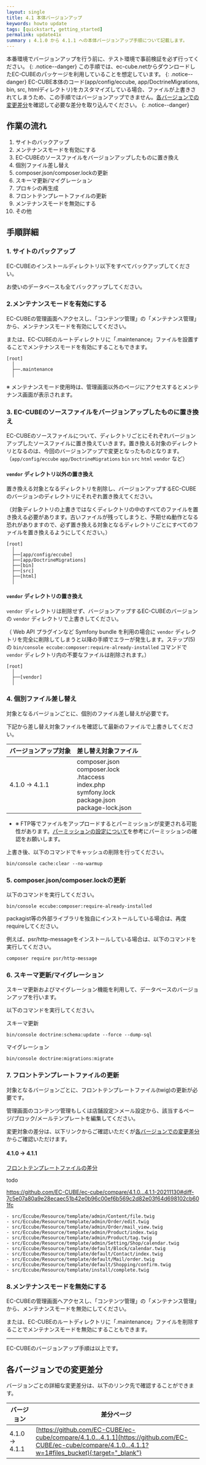 ```yaml
---
layout: single
title: 4.1 本体バージョンアップ
keywords: howto update
tags: [quickstart, getting_started]
permalink: update41x
summary : 4.1.0 から 4.1.1 への本体バージョンアップ手順について記載します。
---
```


本番環境でバージョンアップを行う前に、テスト環境で事前検証を必ず行ってください。
{: .notice--danger}
この手順では、ec-cube.netからダウンロードしたEC-CUBEのパッケージを利用していることを想定しています。
{: .notice--danger}
EC-CUBE本体のコード(app/config/eccube, app/DoctrineMigrations, bin, src, htmlディレクトリ)をカスタマイズしている場合、ファイルが上書きされてしまうため、この手順ではバージョンアップできません。[各バージョンでの変更差分](#各バージョンでの変更差分)を確認して必要な差分を取り込んでください。
{: .notice--danger}


## 作業の流れ
1. サイトのバックアップ
1. メンテナンスモードを有効にする
1. EC-CUBEのソースファイルをバージョンアップしたものに置き換え
1. 個別ファイル差し替え
1. composer.json/composer.lockの更新
1. スキーマ更新/マイグレーション
1. プロキシの再生成
1. フロントテンプレートファイルの更新
1. メンテナンスモードを無効にする
1. その他

## 手順詳細

### 1. サイトのバックアップ

EC-CUBEのインストールディレクトリ以下をすべてバックアップしてください。

お使いのデータベースも全てバックアップしてください。

### 2.メンテナンスモードを有効にする

EC-CUBEの管理画面へアクセスし、「コンテンツ管理」の「メンテナンス管理」から、メンテナンスモードを有効にしてください。

または、EC-CUBEのルートディレクトリに「.maintenance」ファイルを設置することでメンテナンスモードを有効にすることもできます。

```
[root]
  │
  ├──.maintenance
  │
```

※ メンテナンスモード使用時は、管理画面以外のページにアクセスするとメンテナンス画面が表示されます。

### 3. EC-CUBEのソースファイルをバージョンアップしたものに置き換え

EC-CUBEのソースファイルについて、ディレクトリごとにそれぞれバージョンアップしたソースファイルに置き換えていきます。置き換える対象のディレクトリとなるのは、今回のバージョンアップで変更となったものとなります。
（`app/config/eccube` `app/DoctrineMigrations` `bin` `src` `html` `vendor` など）

#### `vendor` ディレクトリ以外の置き換え

置き換える対象となるディレクトリを削除し、バージョンアップするEC-CUBEのバージョンのディレクトリにそれぞれ置き換えてください。

（対象ディレクトリの上書きではなくディレクトリの中のすべてのファイルを置き換える必要があります。古いファイルが残ってしまうと、予期せぬ動作となる恐れがありますので、必ず置き換える対象となるディレクトリごとにすべてのファイルを置き換えるようにしてください。）

```
[root]
  │
  ├──[app/config/eccube]
  ├──[app/DoctrineMigrations]
  ├──[bin]
  ├──[src]
  ├──[html]
  │
```

#### `vendor` ディレクトリの置き換え

`vendor` ディレクトリは削除せず、バージョンアップするEC-CUBEのバージョンの `vendor` ディレクトリで上書きしてください。

（ Web API プラグインなど Symfony bundle を利用の場合に `vendor` ディレクトリを完全に削除してしまうと以降の手順でエラーが発生します。ステップ(5) の `bin/console eccube:composer:require-already-installed` コマンドで `vendor` ディレクトリ内の不要なファイルは削除されます。）

```
[root]
  │
  ├──[vendor]
  │
```

### 4. 個別ファイル差し替え

対象となるバージョンごとに、個別のファイル差し替えが必要です。

下記から差し替え対象ファイルを確認して最新のファイルで上書きしてください。

| バージョンアップ対象 | 差し替え対象ファイル                                                                              |
|----------------------|---------------------------------------------------------------------------------------------------|
| 4.1.0 → 4.1.1        | composer.json<br>composer.lock<br>.htaccess<br>index.php<br>symfony.lock<br>package.json<br>package-lock.json|

- ※ FTP等でファイルをアップロードするとパーミッションが変更される可能性があります。[パーミッションの設定について](/permission)を参考にパーミッションの確認をお願いします。

上書き後、以下のコマンドでキャッシュの削除を行ってください。

```
bin/console cache:clear --no-warmup
```

### 5. composer.json/composer.lockの更新

以下のコマンドを実行してください。

```
bin/console eccube:composer:require-already-installed
```

packagist等の外部ライブラリを独自にインストールしている場合は、再度requireしてください。

例えば、psr/http-messageをインストールしている場合は、以下のコマンドを実行してください。

```
composer require psr/http-message
```

### 6. スキーマ更新/マイグレーション

スキーマ更新およびマイグレーション機能を利用して、データベースのバージョンアップを行います。

以下のコマンドを実行してください。

スキーマ更新

```
bin/console doctrine:schema:update --force --dump-sql
```

マイグレーション

```
bin/console doctrine:migrations:migrate
```

### 7. フロントテンプレートファイルの更新

対象となるバージョンごとに、フロントテンプレートファイル(twig)の更新が必要です。

管理画面のコンテンツ管理もしくは店舗設定＞メール設定から、該当するページ/ブロック/メールテンプレートを編集してください。

変更対象の差分は、以下リンクからご確認いただくが[各バージョンでの変更差分](#各バージョンでの変更差分)からご確認いただけます。

#### 4.1.0 → 4.1.1

<a href="https://github.com/EC-CUBE/ec-cube/pulls?q=is%3Apr+label%3Aaffected%3Atemplate+is%3Aclosed+milestone%3A4.1.1" target = "_blank">フロントテンプレートファイルの差分</a>

todo

<https://github.com/EC-CUBE/ec-cube/compare/4.1.0...4.1.1-20211130#diff-7c5e07a80a9e28ecaec51b42e0b96c00ef6b569c2d82e03f64d698102cb601fc>

    - src/Eccube/Resource/template/admin/Content/file.twig
    - src/Eccube/Resource/template/admin/Order/edit.twig
    - src/Eccube/Resource/template/admin/Order/mail_view.twig
    - src/Eccube/Resource/template/admin/Product/index.twig
    - src/Eccube/Resource/template/admin/Product/tag.twig
    - src/Eccube/Resource/template/admin/Setting/Shop/calendar.twig
    - src/Eccube/Resource/template/default/Block/calendar.twig
    - src/Eccube/Resource/template/default/Contact/index.twig
    - src/Eccube/Resource/template/default/Mail/order.twig
    - src/Eccube/Resource/template/default/Shopping/confirm.twig
    - src/Eccube/Resource/template/install/complete.twig

### 8.メンテナンスモードを無効にする

EC-CUBEの管理画面へアクセスし、「コンテンツ管理」の「メンテナンス管理」から、メンテナンスモードを無効にしてください。

または、EC-CUBEのルートディレクトリに「.maintenance」ファイルを削除することでメンテナンスモードを無効にすることもできます。

---

EC-CUBEのバージョンアップ手順は以上です。

## 各バージョンでの変更差分

バージョンごとの詳細な変更差分は、以下のリンク先で確認することができます。

| バージョン      | 差分ページ                                                                                                             |
|-----------------|------------------------------------------------------------------------------------------------------------------------|
| 4.1.0 → 4.1.1   | [https://github.com/EC-CUBE/ec-cube/compare/4.1.0...4.1.1](https://github.com/EC-CUBE/ec-cube/compare/4.1.0...4.1.1?w=1#files_bucket){:target="_blank"}   |

